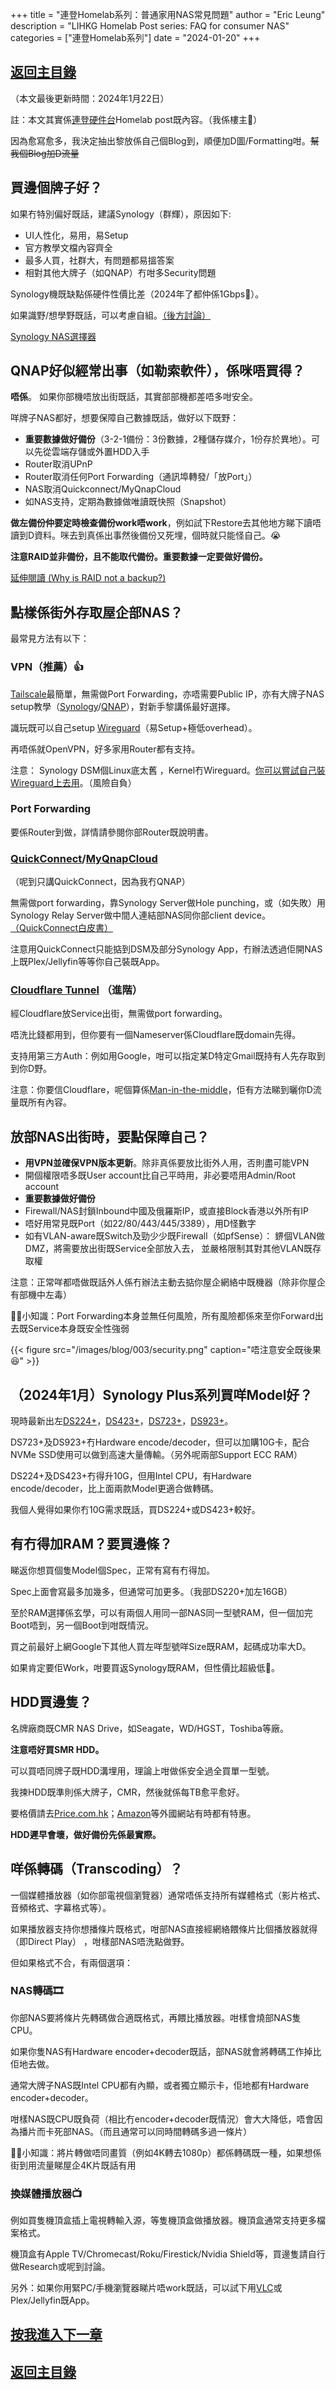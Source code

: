 +++
title = "連登Homelab系列：普通家用NAS常見問題"
author = "Eric Leung"
description = "LIHKG Homelab Post series: FAQ for consumer NAS"
categories = ["連登Homelab系列"]
date = "2024-01-20"
+++

## [返回主目錄](../../categories/連登homelab系列/)

（本文最後更新時間：2024年1月22日）

註：本文其實係[連登硬件台](https://lihkg.com/category/22)Homelab post既內容。（我係樓主:raising_hand:）

因為愈寫愈多，我決定抽出黎放係自己個Blog到，順便加D圖/Formatting咁。~~幫我個Blog加D流量~~

## 買邊個牌子好？

如果冇特別偏好既話，建議Synology（群輝），原因如下:

- UI人性化，易用，易Setup
- 官方教學文檔內容齊全
- 最多人買，社群大，有問題都易搵答案
- 相對其他大牌子（如QNAP）冇咁多Security問題

Synology機既缺點係硬件性價比差（2024年了都仲係1Gbps:shit:）。

如果識野/想學野既話，可以考慮自組。[（後方討論）](../005_lihkg_homelab/)

[Synology NAS選擇器](https://www.synology.com/zh-tw/support/nas_selector)

## QNAP好似經常出事（如勒索軟件），係咪唔買得？

**唔係**。 如果你部機唔放出街既話，其實部部機都差唔多咁安全。

咩牌子NAS都好，想要保障自己數據既話，做好以下既野：

- **重要數據做好備份**（3-2-1備份：3份數據，2種儲存媒介，1份存於異地）。可以先從雲端存儲或外置HDD入手
- Router取消UPnP
- Router取消任何Port Forwarding（通訊埠轉發/「放Port」）
- NAS取消Quickconnect/MyQnapCloud
- 如NAS支持，定期為數據做唯讀既快照（Snapshot）

**做左備份仲要定時檢查備份work唔work**，例如試下Restore去其他地方睇下讀唔讀到D資料。咪去到真係出事然後備份又死埋，個時就只能怪自己。:sob:

**注意RAID並非備份，且不能取代備份。重要數據一定要做好備份。**

[延伸閱讀 (Why is RAID not a backup?)](https://serverfault.com/questions/2888/why-is-raid-not-a-backup)

## 點樣係街外存取屋企部NAS？

最常見方法有以下：

### VPN（推薦）:thumbsup:

[Tailscale](Tailscale)最簡單，無需做Port Forwarding，亦唔需要Public IP，亦有大牌子NAS setup教學（[Synology](https://tailscale.com/kb/1131/synology)/[QNAP](https://tailscale.com/kb/1273/qnap)），對新手黎講係最好選擇。

識玩既可以自己setup [Wireguard](https://www.wireguard.com/)（易Setup+極低overhead）。

再唔係就OpenVPN，好多家用Router都有支持。

注意： Synology DSM個Linux底太舊 ，Kernel冇Wireguard。[你可以嘗試自己裝Wireguard上去用](https://github.com/runfalk/synology-wireguard)。（風險自負）

### Port Forwarding

要係Router到做，詳情請參閱你部Router既說明書。

### [QuickConnect](https://kb.synology.com/zh-tw/DSM/help/DSM/AdminCenter/connection_quickconnect)/[MyQnapCloud](https://www.qnap.com/zh-hk/software/myqnapcloud)

（呢到只講QuickConnect，因為我冇QNAP）

無需做port forwarding，靠Synology Server做Hole punching，或（如失敗）用Synology Relay Server做中間人連結部NAS同你部client device。[（QuickConnect白皮書）](https://kb.synology.com/zh-tw/WP/Synology_QuickConnect_White_Paper/4)

注意用QuickConnect只能掂到DSM及部分Synology App，冇辦法透過佢開NAS上既Plex/Jellyfin等等你自己裝既App。

### [Cloudflare Tunnel](https://developers.cloudflare.com/cloudflare-one/connections/connect-networks/) （進階）

經Cloudflare放Service出街，無需做port forwarding。

唔洗比錢都用到，但你要有一個Nameserver係Cloudflare既domain先得。

支持用第三方Auth：例如用Google，咁可以指定某D特定Gmail既持有人先存取到到你D野。

注意：你要信Cloudflare，呢個算係[Man-in-the-middle](https://www.reddit.com/r/selfhosted/comments/17ogchd/cloudflare_tunnels_privacy/)，佢有方法睇到曬你D流量既所有內容。

## 放部NAS出街時，要點保障自己？

- **用VPN並確保VPN版本更新**。除非真係要放比街外人用，否則盡可能VPN
- 開個權限唔多既User account比自己平時用，非必要唔用Admin/Root account
- **重要數據做好備份**
- Firewall/NAS封鎖Inbound中國及俄羅斯IP，或直接Block香港以外所有IP
- 唔好用常見既Port（如22/80/443/445/3389），用D怪數字
- 如有VLAN-aware既Switch及勁少少既Firewall（如pfSense）： 鎅個VLAN做DMZ，將需要放出街既Service全部放入去， 並嚴格限制其對其他VLAN既存取權

注意：正常咩都唔做既話外人係冇辦法主動去掂你屋企網絡中既機器（除非你屋企有部機中左毒）

:man_student:小知識：Port Forwarding本身並無任何風險，所有風險都係來至你Forward出去既Service本身既安全性強弱

{{< figure src="/images/blog/003/security.png" caption="唔注意安全既後果:laughing:" >}}

## （2024年1月）Synology Plus系列買咩Model好？

現時最新出左[DS224+](https://www.synology.com/zh-tw/products/DS224+)，[DS423+](https://www.synology.com/zh-tw/products/DS423+)，[DS723+](https://www.synology.com/zh-tw/products/DS723+)，[DS923+](https://www.synology.com/zh-tw/products/DS923+)。

DS723+及DS923+冇Hardware encode/decoder，但可以加購10G卡，配合NVMe SSD使用可以做到高速大量傳輸。（另外呢兩部Support ECC RAM）

DS224+及DS423+冇得升10G，但用Intel CPU，有Hardware encode/decoder，比上面兩款Model更適合做轉碼。

我個人覺得如果你冇10G需求既話，買DS224+或DS423+較好。

## 有冇得加RAM？要買邊條？

睇返你想買個隻Model個Spec，正常有寫有冇得加。

Spec上面會寫最多加幾多，但通常可加更多。（我部DS220+加左16GB）

至於RAM選擇係玄學，可以有兩個人用同一部NAS同一型號RAM，但一個加完Boot唔到，另一個Boot到咁既情況。

買之前最好上網Google下其他人買左咩型號咩Size既RAM，起碼成功率大D。

如果肯定要佢Work，咁要買返Synology既RAM，但性價比超級低:money_with_wings:。

## HDD買邊隻？

名牌廠商既CMR NAS Drive，如Seagate，WD/HGST，Toshiba等廠。

**注意唔好買SMR HDD。**

可以買唔同牌子既HDD溝埋用，理論上咁做係安全過全買單一型號。

我揀HDD既準則係大牌子，CMR，然後就係每TB愈平愈好。

要格價請去[Price.com.hk](https://www.price.com.hk/category.php?c=100015&gp=20)；[Amazon](https://www.amazon.com/b?node=1254762011)等外國網站有時都有特惠。

**HDD遲早會壞，做好備份先係最實際。**

## 咩係轉碼（Transcoding）？

一個媒體播放器（如你部電視個瀏覽器）通常唔係支持所有媒體格式（影片格式、音頻格式、字幕格式等）。

如果播放器支持你想播條片既格式，咁部NAS直接經網絡餵條片比個播放器就得 （即Direct Play） ，咁樣部NAS唔洗點做野。

但如果格式不合，有兩個選項：

### NAS轉碼:film_strip:

你部NAS要將條片先轉碼做合適既格式，再餵比播放器。咁樣會燒部NAS隻CPU。

如果你隻NAS有Hardware encoder+decoder既話，部NAS就會將轉碼工作掉比佢地去做。

通常大牌子NAS既Intel CPU都有內顯，或者獨立顯示卡，佢地都有Hardware encoder+decoder。

咁樣NAS既CPU既負荷（相比冇encoder+decoder既情況）會大大降低，唔會因為播片而卡死部NAS。（而且通常可以同時間轉碼多過一條片）

:man_student:小知識：將片轉做唔同畫質（例如4K轉去1080p）都係轉碼既一種，如果想係街到用流量睇屋企4K片既話有用

### 換媒體播放器:tv:

例如買隻機頂盒插上電視轉輸入源，等隻機頂盒做播放器。機頂盒通常支持更多檔案格式。

機頂盒有Apple TV/Chromecast/Roku/Firestick/Nvidia Shield等，買邊隻請自行做Research或呢到討論。

另外：如果你用緊PC/手機瀏覽器睇片唔work既話，可以試下用[VLC](https://www.videolan.org/)或Plex/Jellyfin既App。

## [按我進入下一章](../004_lihkg_docker/)

## [返回主目錄](../../categories/連登homelab系列/)
